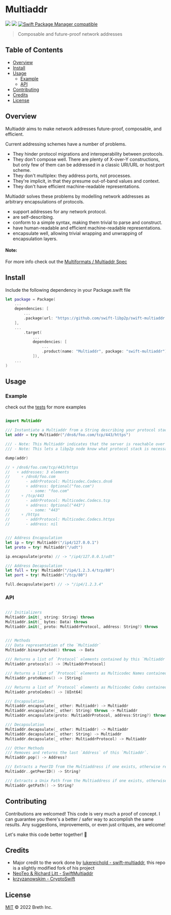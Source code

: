 # Multiaddr

[![](https://img.shields.io/badge/made%20by-Breth-blue.svg?style=flat-square)](https://breth.app)
[![](https://img.shields.io/badge/project-multiformats-blue.svg?style=flat-square)](https://github.com/multiformats/multiformats)
[![Swift Package Manager compatible](https://img.shields.io/badge/SPM-compatible-blue.svg?style=flat-square)](https://github.com/apple/swift-package-manager)

> Composable and future-proof network addresses 

## Table of Contents

- [Overview](#overview)
- [Install](#install)
- [Usage](#usage)
  - [Example](#example)
  - [API](#api)
- [Contributing](#contributing)
- [Credits](#credits)
- [License](#license)

## Overview
Multiaddr aims to make network addresses future-proof, composable, and efficient.

Current addressing schemes have a number of problems.
- They hinder protocol migrations and interoperability between protocols.
- They don't compose well. There are plenty of X-over-Y constructions, but only few of them can be addressed in a classic URI/URL or host:port scheme.
- They don't multiplex: they address ports, not processes.
- They're implicit, in that they presume out-of-band values and context.
- They don't have efficient machine-readable representations.

Multiaddr solves these problems by modelling network addresses as arbitrary encapsulations of protocols.
- support addresses for any network protocol.
- are self-describing.
- conform to a simple syntax, making them trivial to parse and construct.
- have human-readable and efficient machine-readable representations.
- encapsulate well, allowing trivial wrapping and unwrapping of encapsulation layers.

#### Note:
For more info check out the [Multiformats / Multiaddr Spec](https://github.com/multiformats/multiaddr)


## Install

Include the following dependency in your Package.swift file
```Swift
let package = Package(
    ...
    dependencies: [
        ...
        .package(url: "https://github.com/swift-libp2p/swift-multiaddr.git", .upToNextMajor(from: "0.0.1"))
    ],
    ...
        .target(
            ...
            dependencies: [
                ...
                .product(name: "Multiaddr", package: "swift-multiaddr"),
            ]),
    ...
)
```

## Usage

### Example 
check out the [tests](https://github.com/SwiftEthereum/Multiaddr/blob/main/Tests/MultiaddrTests/MultiaddrTests.swift) for more examples

```Swift

import Multiaddr

/// Instantiate a Multiaddr from a String describing your protocol stack 
let addr = try Multiaddr("/dns6/foo.com/tcp/443/https")

/// - Note: This Multiaddr indicates that the server is reachable over `DNS` at `foo.com` and is running an `https` server over `tcp` on port 443
/// - Note: This lets a libp2p node know what protocol stack is necessary for communication with this server.

dump(addr)

// ▿ /dns6/foo.com/tcp/443/https
//   ▿ addresses: 3 elements
//     ▿ /dns6/foo.com
//       - addrProtocol: Multicodec.Codecs.dns6
//       ▿ address: Optional("foo.com")
//         - some: "foo.com"
//     ▿ /tcp/443
//       - addrProtocol: Multicodec.Codecs.tcp
//       ▿ address: Optional("443")
//         - some: "443"
//     ▿ /https
//       - addrProtocol: Multicodec.Codecs.https
//       - address: nil


/// Address Encapsulation
let ip = try! Multiaddr("/ip4/127.0.0.1")
let proto = try! Multiaddr("/udt")

ip.encapsulate(proto) // -> "/ip4/127.0.0.1/udt"

/// Address Decapsulation
let full = try! Multiaddr("/ip4/1.2.3.4/tcp/80")
let port = try! Multiaddr("/tcp/80")

full.decapsulate(port) // -> "/ip4/1.2.3.4"

```

### API
```Swift

/// Initializers
Multiaddr.init(_ string: String) throws    
Multiaddr.init(_ bytes: Data) throws 
Multiaddr.init(_ proto: MultiaddrProtocol, address: String?) throws 


/// Methods
/// Data representation of the `Multiaddr`
Multiaddr.binaryPacked() throws -> Data
    
/// Returns a list of `Protocol` elements contained by this `Multiaddr`, ordered from left-to-right.
Multiaddr.protocols() -> [MultiaddrProtocol] 

/// Returns a list of `Protocol` elements as Multicodec Names contained by this `Multiaddr`, ordered from left-to-right.
Multiaddr.protoNames() -> [String]

/// Returns a list of `Protocol` elements as Multicodec Codes contained by this `Multiaddr`, ordered from left-to-right.
Multiaddr.protoCodes() -> [UInt64] 

/// Encapsulation
Multiaddr.encapsulate(_ other: Multiaddr) -> Multiaddr 
Multiaddr.encapsulate(_ other: String) throws -> Multiaddr
Multiaddr.encapsulate(proto: MultiaddrProtocol, address:String?) throws -> Multiaddr

/// Decapsulation
Multiaddr.decapsulate(_ other: Multiaddr) -> Multiaddr
Multiaddr.decapsulate(_ other: String) -> Multiaddr
Multiaddr.decapsulate(_ other: MultiaddrProtocol) -> Multiaddr

/// Other Methods
/// Removes and returns the last `Address` of this `Multiaddr`.
Multiaddr.pop() -> Address?

/// Extracts a PeerID from the Multiaddress if one exists, otherwise returns nil
Multiaddr..getPeerID() -> String? 

/// Extracts a Unix Path from the Multiaddress if one exists, otherwise returns nil
Multiaddr.getPath() -> String?

```

## Contributing

Contributions are welcomed! This code is very much a proof of concept. I can guarantee you there's a better / safer way to accomplish the same results. Any suggestions, improvements, or even just critques, are welcome! 

Let's make this code better together! 🤝

## Credits

- Major credit to the work done by [lukereichold - swift-multiaddr](https://github.com/lukereichold/swift-multiaddr), this repo is a slightly modified fork of his project
- [NeoTeo & Richard Litt - SwiftMultiaddr ](https://github.com/multiformats/SwiftMultiaddr) 
- [krzyzanowskim - CryptoSwift](https://github.com/krzyzanowskim/CryptoSwift)

## License

[MIT](LICENSE) © 2022 Breth Inc.























